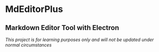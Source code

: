 #  MdEditorPlus
## Markdown Editor Tool with Electron
_This project is for learning purposes only and will not be updated under normal circumstances_

